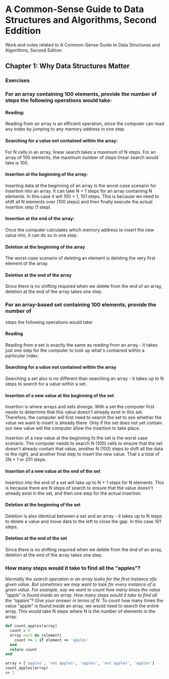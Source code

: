 # A Common-Sense Guide to Data Structures and Algorithms, Second Eddition
Work and notes related to A Common-Sense Guide to Data Structures and Algorithms, Second Edition
## Chapter 1: Why Data Structures Matter
### Exercises
### For an array containing 100 elements, provide the number of steps the following operations would take:
#### Reading: 
Reading from an array is an efficient operation, since the computer can read any index by jumping to any memory address in one step.
#### Searching for a value not contained within the array: 
For N cells in an array, linear search takes a maximum of N steps. For an array of 100 elements, the maximum number of steps linear search would take is 100.
#### Insertion at the beginning of the array:
Inserting data at the beginning of an array is the worst-case scenario for insertion into an array. It can take N + 1 steps for an array containing N elements. In this case it will 100 + 1, 101 steps. This is because we need to shift all N elements over (100 steps) and then finally execute the actual insertion step (1 step).
#### Insertion at the end of the array:
Once the computer calculates which memory address to insert the new value into, it can do so in one step.
#### Deletion at the beginning of the array
The worst-case scenario of deleting an element is deleting the very first element of the array. 
#### Deletion at the end of the array
Since there is no shifting required when we delete from the end of an array, deletion at the end of the array takes one step.


### For an array-based set containing 100 elements, provide the number of
steps the following operations would take:
#### Reading
Reading from a set is exactly the same as reading from an array - it takes just one step for the computer to look up what's contained within a particular index.

#### Searching for a value not contained within the array
Searching a set also is no different than searching an array - it takes up to N steps to search for a value within a set.

#### Insertion of a new value at the beginning of the set
Insertion is where arrays and sets diverge. With a set the computer first needs to determine that this value doesn't already exist in this set. Therefore, the computer will first need to search the set to see whether the value we want to insert is already there. Only if the set does not yet contain our new value will the computer allow the insertion to take place.

Insertion of a new value at the beginning fo the set is the worst case scenario. The computer needs to search N (100) cells to ensure that the set doesn't already contain that value, another N (100) steps to shift all the data to the right, and another final step to insert the new value. That's a total of 2N + 1 or 201 steps.

#### Insertion of a new value at the end of the set
Insertion into the end of a set will take up to N + 1 steps for N elements. This is because there are N steps of search to ensure that the value doesn't already exist in the set, and then one step for the actual insertion.

#### Deletion at the beginning of the set
Deletion is also identical between a set and an array - it takes up to N steps to delete a value and move data to the left to close the gap. In this case 101 steps.
#### Deletion at the end of the set
Since there is no shifting required when we delete from the end of an array, deletion at the end of the array takes one step.
### How many steps would it take to find all the “apples”?
*Normally the search operation in an array looks for the first instance ofa given value. But sometimes we may want to look for every instance of a given value. For example, say we want to count how many times the value “apple” is found inside an array. How many steps would it take to find all the “apples”? Give your answer in terms of N.*
To count how many times the value "apple" is found inside an array, we would need to search the entire array. This would take N steps where N is the number of elements in the array.

```ruby
def count_apples(array)
  count = 0
  array.each do |element|
    count += 1 if element == 'apples'
  end
  return count
end

array = ['apples', 'not apples', 'apples', 'not apples', 'apples']
count_apples(array)
=> 3
```